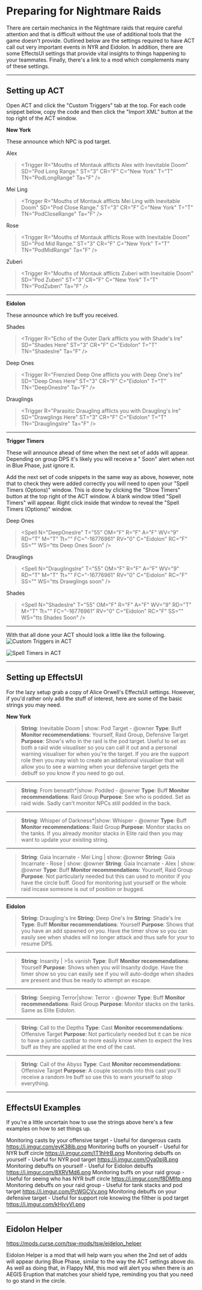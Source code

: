 Preparing for Nightmare Raids
===================

There are certain mechanics in the Nightmare raids that require careful attention and that is difficult without the use of additional tools that the game doesn't provide. Outlined below are the settings required to have ACT call out very important events in NYR and Eidolon. In addition, there are some EffectsUI settings that provide vital insights to things happening to your teammates. Finally, there's a link to a mod which complements many of these settings.

----------


Setting up ACT
-------------

Open ACT and click the "Custom Triggers" tab at the top. For each code snippet below, copy the code and then click the "Import XML" button at the top right of the ACT window.


**New York**

These announce which NPC is pod target.

Alex

> &lt;Trigger R="Mouths of Montauk afflicts Alex with Inevitable Doom" SD="Pod Long Range." ST="3" CR="F" C="New York" T="T" TN="PodLongRange" Ta="F" /&gt;


Mei Ling

> &lt;Trigger R="Mouths of Montauk afflicts Mei Ling with Inevitable Doom" SD="Pod Close Range." ST="3" CR="F" C="New York" T="T" TN="PodCloseRange" Ta="F" />


Rose
> &lt;Trigger R="Mouths of Montauk afflicts Rose with Inevitable Doom" SD="Pod Mid Range." ST="3" CR="F" C="New York" T="T" TN="PodMidRange" Ta="F" />


Zuberi
> &lt;Trigger R="Mouths of Montauk afflicts Zuberi with Inevitable Doom" SD="Pod Zuberi" ST="3" CR="F" C="New York" T="T" TN="PodZuberi" Ta="F" />


----------


**Eidolon**

These announce which Ire buff you received.

Shades
> &lt;Trigger R="Echo of the Outer Dark afflicts you with Shade's Ire" SD="Shades Here" ST="3" CR="F" C="Eidolon" T="T" TN="ShadesIre" Ta="F" />


Deep Ones
> &lt;Trigger R="Frenzied Deep One afflicts you with Deep One's Ire" SD="Deep Ones Here" ST="3" CR="F" C="Eidolon" T="T" TN="DeepOnesIre" Ta="F" />


Drauglings
> &lt;Trigger R="Parasitic Draugling afflicts you with Draugling's Ire" SD="Drawglings Here" ST="3" CR="F" C="Eidolon" T="T" TN="DrauglingsIre" Ta="F" />


----------


**Trigger Timers**

These will announce ahead of time when the next set of adds will appear. Depending on group DPS it's likely you will receive a "<Add Type> Soon" alert when not in Blue Phase, just ignore it.

Add the next set of code snippets in the same way as above, however, note that to check they were added correctly you will need to open your "Spell Timers (Options)" window. This is done by clicking the "Show Timers" button at the top right of the ACT window. A blank window titled "Spell Timers" will appear. Right click inside that window to reveal the "Spell Timers (Options)" window.

Deep Ones
> &lt;Spell N="DeepOnesIre" T="55" OM="F" R="F" A="F" WV="9" RD="T" M="T" Tt="" FC="-16776961" RV="0" C="Eidolon" RC="F" SS="" WS="tts Deep Ones Soon" />


Drauglings
> &lt;Spell N="DrauglingsIre" T="55" OM="F" R="F" A="F" WV="9" RD="T" M="T" Tt="" FC="-16776961" RV="0" C="Eidolon" RC="F" SS="" WS="tts Drawglings soon" />


Shades
> &lt;Spell N="ShadesIre" T="55" OM="F" R="F" A="F" WV="9" RD="T" M="T" Tt="" FC="-16776961" RV="0" C="Eidolon" RC="F" SS="" WS="tts Shades Soon" />


----------


With that all done your ACT should look a little like the following.
![Custom Triggers in ACT](http://i.imgur.com/BKUMwUj.png)

![Spell Timers in ACT](http://i.imgur.com/h6MEp9T.png)


----------


Setting up EffectsUI
-------

For the lazy setup grab a copy of Alice Orwell's EffectsUI settings. However, if you'd rather only add the stuff of interest, here are some of the basic strings you may need.

**New York**

> **String**: Inevitable Doom | show: Pod Target - @owner 
> **Type**: Buff 
> **Monitor recommendations**: Yourself, Raid Group, Defensive Target 
> **Purpose**: Show's who in the raid is the pod target. Useful to set as both a raid
> wide visualiser so you can call it out and a personal warning
> visualiser for when you're the target. If you are the support role
> then you may wish to create an addiational visualiser that will allow
> you to see a warning when your defensive target gets the debuff so you
> know if you need to go out.


----------


> **String**: From beneath*|show: Podded - @owner
> **Type**: Buff
> **Monitor recommendations**: Raid Group
> **Purpose**: See who is podded. Set as raid wide. Sadly can't monitor NPCs still podded in the back.


----------


> **String**: Whisper of Darkness*|show: Whisper - @owner
> **Type**: Buff
> **Monitor recommendations**: Raid Group
> **Purpose**: Monitor stacks on the tanks. If you already monitor stacks in Elite raid then you may want to update your existing string.


----------


> **String**: Gaia Incarnate - Mei Ling | show: @owner
> **String**: Gaia Incarnate - Rose | show: @owner
> **String**: Gaia Incarnate - Alex | show: @owner
> **Type**: Buff
> **Monitor recommendations**: Yourself, Raid Group
> **Purpose**: Not particularly needed but this can used to monitor if you have the circle buff. Good for monitoring just yourself or the
> whole raid incase someone is out of position or bugged.


----------


**Eidolon**

> **String**: Draugling's Ire
> **String**: Deep One's Ire
> **String**: Shade's Ire
> **Type**: Buff
> **Monitor recommendations**: Yourself
> **Purpose**: Shows that you have an add spawned on you. Have the timer show so you can easily see when shades will no longer attack and thus safe for your to resume DPS.


----------


> **String**: Insanity | >5s vanish
> **Type**: Buff
> **Monitor recommendations**: Yourself
> **Purpose**: Shows when you will Insanity dodge. Have the timer show so you can easily see if you will auto-dodge when shades are present
> and thus be ready to attempt an escape.


----------


> **String**: Seeping Terror|show: Terror - @owner
> **Type**: Buff
> **Monitor recommendations**: Raid Group
> **Purpose**: Monitor stacks on the tanks. Same as Elite Eidolon.


----------


> **String**: Call to the Depths
> **Type**: Cast
> **Monitor recommendations**: Offensive Target
> **Purpose**: Not particularly needed but it can be nice to have a jumbo castbar to more easily know when to expect the Ires buff as they
> are applied at the end of the cast.


----------


> **String**: Call of the Abyss
> **Type**: Cast
> **Monitor recommendations**: Offensive Target
> **Purpose**: A couple seconds into this cast you'll receive a random Ire buff so use this to warn yourself to stop everything.


----------


EffectsUI Examples
------------------

If you're a little uncertain how to use the strings above here's a few examples on how to set things up.

Monitoring casts by your offensive target - Useful for dangerous casts  https://i.imgur.com/eyK38ib.png
Monitoring buffs on yourself - Useful for NYR buff circle  https://i.imgur.com/IT1hHrB.png
Monitoring debuffs on yourself - Useful for NYR pod target  https://i.imgur.com/Oya0pI8.png
Monitoring debuffs on yourself - Useful for Eidolon debuffs  https://i.imgur.com/8XRVMd6.png
Monitoring buffs on your raid group - Useful for seeing who has NYR buff circle  https://i.imgur.com/f8DMlfp.png
Monitoring debuffs on your raid group - Useful for tank stacks and pod target  https://i.imgur.com/PcWGCVv.png
Monitoring debuffs on your defensive target - Useful for support role knowing the filther is pod target  https://i.imgur.com/kHjvyVI.png


----------


Eidolon Helper
--------------

 https://mods.curse.com/tsw-mods/tsw/eidelon_helper

Eidolon Helper is a mod that will help warn you when the 2nd set of adds will appear during Blue Phase, similar to the way the ACT settings above do. As well as doing that, in Flappy NM, this mod will alert you when there is an AEGIS Eruption that matches your shield type, reminding you that you need to go stand in the circle.
